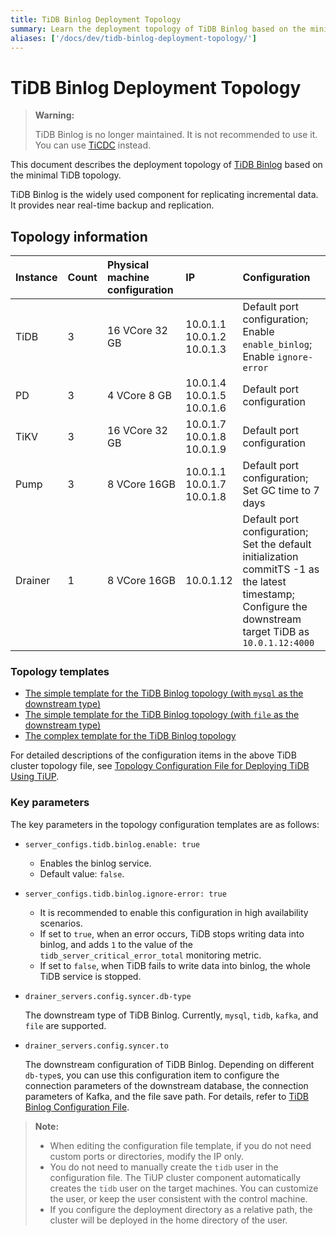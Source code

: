 ```yaml
---
title: TiDB Binlog Deployment Topology
summary: Learn the deployment topology of TiDB Binlog based on the minimal TiDB topology.
aliases: ['/docs/dev/tidb-binlog-deployment-topology/']
---
```


# TiDB Binlog Deployment Topology

> **Warning:**
>
> TiDB Binlog is no longer maintained. It is not recommended to use it. You can use [TiCDC](/ticdc/ticdc-overview.md) instead.

This document describes the deployment topology of [TiDB Binlog](/tidb-binlog/tidb-binlog-overview.md) based on the minimal TiDB topology.

TiDB Binlog is the widely used component for replicating incremental data. It provides near real-time backup and replication.

## Topology information

| Instance | Count | Physical machine configuration | IP | Configuration |
| :-- | :-- | :-- | :-- | :-- |
| TiDB | 3 | 16 VCore 32 GB | 10.0.1.1 <br/> 10.0.1.2 <br/> 10.0.1.3 | Default port configuration; <br/> Enable `enable_binlog`; <br/> Enable `ignore-error` |
| PD | 3 | 4 VCore 8 GB | 10.0.1.4 <br/> 10.0.1.5 <br/> 10.0.1.6 | Default port configuration |
| TiKV | 3 | 16 VCore 32 GB | 10.0.1.7 <br/> 10.0.1.8 <br/> 10.0.1.9 | Default port configuration |
| Pump| 3 | 8 VCore 16GB | 10.0.1.1 <br/> 10.0.1.7 <br/> 10.0.1.8 | Default port configuration; <br/> Set GC time to 7 days |
| Drainer | 1 | 8 VCore 16GB | 10.0.1.12 | Default port configuration; <br/> Set the default initialization commitTS -1 as the latest timestamp; <br/> Configure the downstream target TiDB as `10.0.1.12:4000` |

### Topology templates

- [The simple template for the TiDB Binlog topology (with `mysql` as the downstream type)](https://github.com/pingcap/docs/blob/master/config-templates/simple-tidb-binlog.yaml)
- [The simple template for the TiDB Binlog topology (with `file` as the downstream type)](https://github.com/pingcap/docs/blob/master/config-templates/simple-file-binlog.yaml)
- [The complex template for the TiDB Binlog topology](https://github.com/pingcap/docs/blob/master/config-templates/complex-tidb-binlog.yaml)

For detailed descriptions of the configuration items in the above TiDB cluster topology file, see [Topology Configuration File for Deploying TiDB Using TiUP](/tiup/tiup-cluster-topology-reference.md).

### Key parameters

The key parameters in the topology configuration templates are as follows:

- `server_configs.tidb.binlog.enable: true`

    - Enables the binlog service.
    - Default value: `false`.

- `server_configs.tidb.binlog.ignore-error: true`

    - It is recommended to enable this configuration in high availability scenarios.
    - If set to `true`, when an error occurs, TiDB stops writing data into binlog, and adds `1` to the value of the `tidb_server_critical_error_total` monitoring metric.
    - If set to `false`, when TiDB fails to write data into binlog, the whole TiDB service is stopped.

- `drainer_servers.config.syncer.db-type`

    The downstream type of TiDB Binlog. Currently, `mysql`, `tidb`, `kafka`, and `file` are supported.

- `drainer_servers.config.syncer.to`

    The downstream configuration of TiDB Binlog. Depending on different `db-type`s, you can use this configuration item to configure the connection parameters of the downstream database, the connection parameters of Kafka, and the file save path. For details, refer to [TiDB Binlog Configuration File](/tidb-binlog/tidb-binlog-configuration-file.md#syncerto).

> **Note:**
>
> - When editing the configuration file template, if you do not need custom ports or directories, modify the IP only.
> - You do not need to manually create the `tidb` user in the configuration file. The TiUP cluster component automatically creates the `tidb` user on the target machines. You can customize the user, or keep the user consistent with the control machine.
> - If you configure the deployment directory as a relative path, the cluster will be deployed in the home directory of the user.
